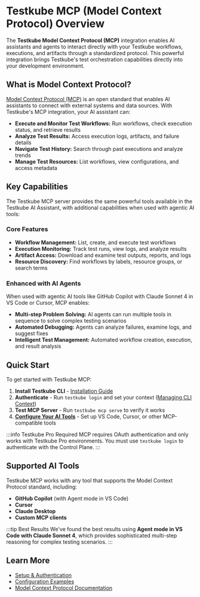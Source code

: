 # Testkube MCP (Model Context Protocol) Overview

The **Testkube Model Context Protocol (MCP)** integration enables AI assistants and agents to interact directly with your Testkube workflows, executions, and artifacts through a standardized protocol. This powerful integration brings Testkube's test orchestration capabilities directly into your development environment.

## What is Model Context Protocol?

[Model Context Protocol (MCP)](https://modelcontextprotocol.io) is an open standard that enables AI assistants to connect with external systems and data sources. With Testkube's MCP integration, your AI assistant can:

- **Execute and Monitor Test Workflows:** Run workflows, check execution status, and retrieve results
- **Analyze Test Results:** Access execution logs, artifacts, and failure details
- **Navigate Test History:** Search through past executions and analyze trends
- **Manage Test Resources:** List workflows, view configurations, and access metadata

## Key Capabilities

The Testkube MCP server provides the same powerful tools available in the Testkube AI Assistant, with additional capabilities when used with agentic AI tools:

### Core Features

- **Workflow Management:** List, create, and execute test workflows
- **Execution Monitoring:** Track test runs, view logs, and analyze results
- **Artifact Access:** Download and examine test outputs, reports, and logs
- **Resource Discovery:** Find workflows by labels, resource groups, or search terms

### Enhanced with AI Agents

When used with agentic AI tools like GitHub Copilot with Claude Sonnet 4 in VS Code or Cursor, MCP enables:

- **Multi-step Problem Solving:** AI agents can run multiple tools in sequence to solve complex testing scenarios
- **Automated Debugging:** Agents can analyze failures, examine logs, and suggest fixes
- **Intelligent Test Management:** Automated workflow creation, execution, and result analysis

## Quick Start

To get started with Testkube MCP:

1. **Install Testkube CLI** - [Installation Guide](/cli/testkube)
2. **Authenticate** - Run `testkube login` and set your context ([Managing CLI Context](/testkube-pro/articles/managing-cli-context))
3. **Test MCP Server** - Run `testkube mcp serve` to verify it works
4. **[Configure Your AI Tools](./mcp-configuration)** - Set up VS Code, Cursor, or other MCP-compatible tools

:::info Testkube Pro Required
MCP requires OAuth authentication and only works with Testkube Pro environments. You must use `testkube login` to authenticate with the Control Plane.
:::

## Supported AI Tools

Testkube MCP works with any tool that supports the Model Context Protocol standard, including:

- **GitHub Copilot** (with Agent mode in VS Code)
- **Cursor**
- **Claude Desktop**
- **Custom MCP clients**

:::tip Best Results
We've found the best results using **Agent mode in VS Code with Claude Sonnet 4**, which provides sophisticated multi-step reasoning for complex testing scenarios.
:::

## Learn More

- [Setup & Authentication](./mcp-setup)
- [Configuration Examples](./mcp-configuration)
- [Model Context Protocol Documentation](https://modelcontextprotocol.io/)
